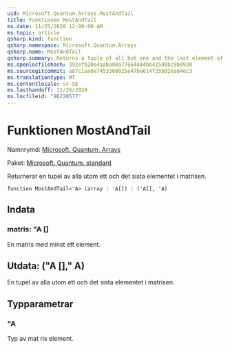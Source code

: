 ```yaml
---
uid: Microsoft.Quantum.Arrays.MostAndTail
title: Funktionen MostAndTail
ms.date: 11/25/2020 12:00:00 AM
ms.topic: article
qsharp.kind: function
qsharp.namespace: Microsoft.Quantum.Arrays
qsharp.name: MostAndTail
qsharp.summary: Returns a tuple of all but one and the last element of the array.
ms.openlocfilehash: 392efb20e4aaba80a77664444bb415d8bc9b0930
ms.sourcegitcommit: a87c1aa8e7453360025e47ba614f25b02ea84ec3
ms.translationtype: MT
ms.contentlocale: sv-SE
ms.lasthandoff: 11/26/2020
ms.locfileid: "96220577"
---
```

# <a name="mostandtail-function"></a>Funktionen MostAndTail

Namnrymd: [Microsoft. Quantum. Arrays](xref:Microsoft.Quantum.Arrays)

Paket: [Microsoft. Quantum. standard](https://nuget.org/packages/Microsoft.Quantum.Standard)


Returnerar en tupel av alla utom ett och det sista elementet i matrisen.

```qsharp
function MostAndTail<'A> (array : 'A[]) : ('A[], 'A)
```


## <a name="input"></a>Indata

### <a name="array--a"></a>matris: "A []

En matris med minst ett element.



## <a name="output--aa"></a>Utdata: ("A []," A)

En tupel av alla utom ett och det sista elementet i matrisen.

## <a name="type-parameters"></a>Typparametrar

### <a name="a"></a>"A

Typ av mat ris element.